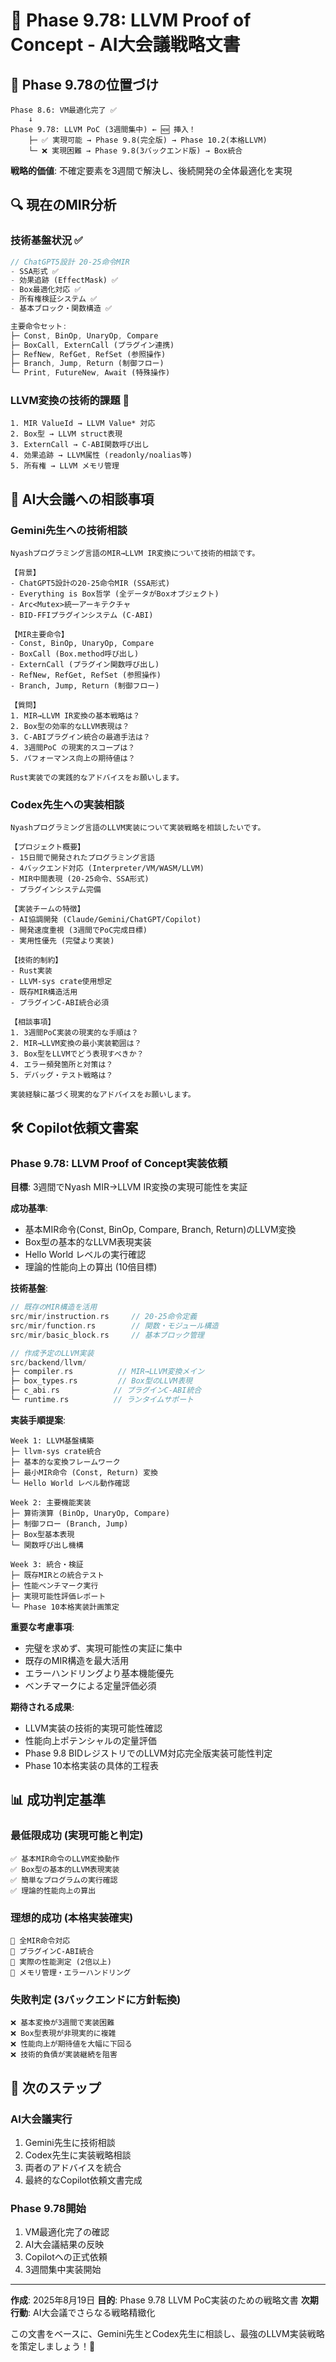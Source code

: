 # 🚀 Phase 9.78: LLVM Proof of Concept - AI大会議戦略文書

## 🎯 **Phase 9.78の位置づけ**

```
Phase 8.6: VM最適化完了 ✅
    ↓
Phase 9.78: LLVM PoC (3週間集中) ← 🆕 挿入！
    ├─ ✅ 実現可能 → Phase 9.8(完全版) → Phase 10.2(本格LLVM)
    └─ ❌ 実現困難 → Phase 9.8(3バックエンド版) → Box統合
```

**戦略的価値**: 不確定要素を3週間で解決し、後続開発の全体最適化を実現

## 🔍 **現在のMIR分析**

### **技術基盤状況** ✅
```rust
// ChatGPT5設計 20-25命令MIR
- SSA形式 ✅
- 効果追跡 (EffectMask) ✅  
- Box最適化対応 ✅
- 所有権検証システム ✅
- 基本ブロック・関数構造 ✅

主要命令セット:
├─ Const, BinOp, UnaryOp, Compare
├─ BoxCall, ExternCall (プラグイン連携)
├─ RefNew, RefGet, RefSet (参照操作)
├─ Branch, Jump, Return (制御フロー)
└─ Print, FutureNew, Await (特殊操作)
```

### **LLVM変換の技術的課題** 🤔
```
1. MIR ValueId → LLVM Value* 対応
2. Box型 → LLVM struct表現
3. ExternCall → C-ABI関数呼び出し
4. 効果追跡 → LLVM属性 (readonly/noalias等)
5. 所有権 → LLVM メモリ管理
```

## 🤖 **AI大会議への相談事項**

### **Gemini先生への技術相談**

```
Nyashプログラミング言語のMIR→LLVM IR変換について技術的相談です。

【背景】
- ChatGPT5設計の20-25命令MIR (SSA形式)
- Everything is Box哲学 (全データがBoxオブジェクト)
- Arc<Mutex>統一アーキテクチャ
- BID-FFIプラグインシステム (C-ABI)

【MIR主要命令】
- Const, BinOp, UnaryOp, Compare
- BoxCall (Box.method呼び出し)
- ExternCall (プラグイン関数呼び出し)  
- RefNew, RefGet, RefSet (参照操作)
- Branch, Jump, Return (制御フロー)

【質問】
1. MIR→LLVM IR変換の基本戦略は？
2. Box型の効率的なLLVM表現は？
3. C-ABIプラグイン統合の最適手法は？
4. 3週間PoC の現実的スコープは？
5. パフォーマンス向上の期待値は？

Rust実装での実践的なアドバイスをお願いします。
```

### **Codex先生への実装相談**

```
Nyashプログラミング言語のLLVM実装について実装戦略を相談したいです。

【プロジェクト概要】
- 15日間で開発されたプログラミング言語
- 4バックエンド対応 (Interpreter/VM/WASM/LLVM)
- MIR中間表現 (20-25命令、SSA形式)
- プラグインシステム完備

【実装チームの特徴】  
- AI協調開発 (Claude/Gemini/ChatGPT/Copilot)
- 開発速度重視 (3週間でPoC完成目標)
- 実用性優先 (完璧より実装)

【技術的制約】
- Rust実装
- LLVM-sys crate使用想定
- 既存MIR構造活用
- プラグインC-ABI統合必須

【相談事項】
1. 3週間PoC実装の現実的な手順は？
2. MIR→LLVM変換の最小実装範囲は？
3. Box型をLLVMでどう表現すべきか？
4. エラー頻発箇所と対策は？
5. デバッグ・テスト戦略は？

実装経験に基づく現実的なアドバイスをお願いします。
```

## 🛠️ **Copilot依頼文書案**

### **Phase 9.78: LLVM Proof of Concept実装依頼**

**目標**: 3週間でNyash MIR→LLVM IR変換の実現可能性を実証

**成功基準**:
- 基本MIR命令(Const, BinOp, Compare, Branch, Return)のLLVM変換
- Box型の基本的なLLVM表現実装
- Hello World レベルの実行確認
- 理論的性能向上の算出 (10倍目標)

**技術基盤**:
```rust
// 既存のMIR構造を活用
src/mir/instruction.rs     // 20-25命令定義
src/mir/function.rs        // 関数・モジュール構造
src/mir/basic_block.rs     // 基本ブロック管理

// 作成予定のLLVM実装
src/backend/llvm/
├─ compiler.rs          // MIR→LLVM変換メイン
├─ box_types.rs         // Box型のLLVM表現
├─ c_abi.rs            // プラグインC-ABI統合
└─ runtime.rs          // ランタイムサポート
```

**実装手順提案**:
```
Week 1: LLVM基盤構築
├─ llvm-sys crate統合
├─ 基本的な変換フレームワーク
├─ 最小MIR命令 (Const, Return) 変換
└─ Hello World レベル動作確認

Week 2: 主要機能実装
├─ 算術演算 (BinOp, UnaryOp, Compare) 
├─ 制御フロー (Branch, Jump)
├─ Box型基本表現
└─ 関数呼び出し機構

Week 3: 統合・検証
├─ 既存MIRとの統合テスト
├─ 性能ベンチマーク実行
├─ 実現可能性評価レポート
└─ Phase 10本格実装計画策定
```

**重要な考慮事項**:
- 完璧を求めず、実現可能性の実証に集中
- 既存のMIR構造を最大活用
- エラーハンドリングより基本機能優先
- ベンチマークによる定量評価必須

**期待される成果**:
- LLVM実装の技術的実現可能性確認
- 性能向上ポテンシャルの定量評価
- Phase 9.8 BIDレジストリでのLLVM対応完全版実装可能性判定
- Phase 10本格実装の具体的工程表

## 📊 **成功判定基準**

### **最低限成功** (実現可能と判定)
```
✅ 基本MIR命令のLLVM変換動作
✅ Box型の基本的LLVM表現実装
✅ 簡単なプログラムの実行確認
✅ 理論的性能向上の算出
```

### **理想的成功** (本格実装確実)
```
🌟 全MIR命令対応
🌟 プラグインC-ABI統合
🌟 実際の性能測定 (2倍以上)
🌟 メモリ管理・エラーハンドリング
```

### **失敗判定** (3バックエンドに方針転換)
```
❌ 基本変換が3週間で実装困難
❌ Box型表現が非現実的に複雑
❌ 性能向上が期待値を大幅に下回る
❌ 技術的負債が実装継続を阻害
```

## 🎉 **次のステップ**

### **AI大会議実行**
1. Gemini先生に技術相談
2. Codex先生に実装戦略相談  
3. 両者のアドバイスを統合
4. 最終的なCopilot依頼文書完成

### **Phase 9.78開始**
1. VM最適化完了の確認
2. AI大会議結果の反映
3. Copilotへの正式依頼
4. 3週間集中実装開始

---

**作成**: 2025年8月19日
**目的**: Phase 9.78 LLVM PoC実装のための戦略文書
**次期行動**: AI大会議でさらなる戦略精緻化

この文書をベースに、Gemini先生とCodex先生に相談し、最強のLLVM実装戦略を策定しましょう！🚀